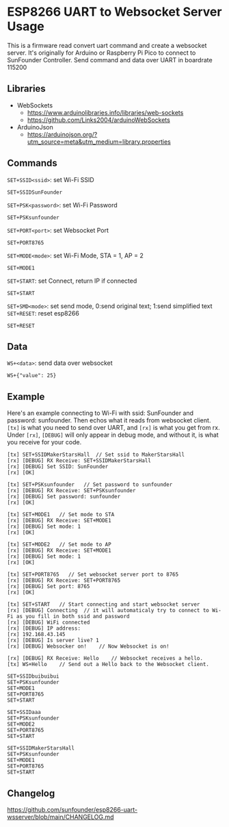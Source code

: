 # ESP8266 UART to Websocket Server Usage

This is a firmware read convert uart command and create a websocket server. It's originally for Arduino or Raspberry Pi Pico to connect to SunFounder Controller. Send command and data over UART in boardrate 115200

## Libraries
- WebSockets
    - https://www.arduinolibraries.info/libraries/web-sockets
    - https://github.com/Links2004/arduinoWebSockets
- ArduinoJson
    - https://arduinojson.org/?utm_source=meta&utm_medium=library.properties
## Commands

`SET+SSID<ssid>`: set Wi-Fi SSID

```
SET+SSIDSunFounder
```

`SET+PSK<password>`: set Wi-Fi Password

```
SET+PSKsunfounder
```

`SET+PORT<port>`: set Websocket Port

```
SET+PORT8765
```

`SET+MODE<mode>`: set Wi-Fi Mode, STA = 1, AP = 2

```
SET+MODE1
```

`SET+START`: set Connect, return IP if connected

```
SET+START
```

`SET+SMD<mode>`: set send mode, 0:send original text; 1:send simplified text
`SET+RESET`: reset esp8266
```
SET+RESET
```
## Data

`WS+<data>`: send data over websocket

```
WS+{"value": 25}
```

## Example

Here's an example connecting to Wi-Fi with ssid: SunFounder and password: sunfounder. Then echos what it reads from websocket client. `[tx]` is what you need to send over UART, and `[rx]` is what you get from rx. Under `[rx]`, `[DEBUG]` will only appear in debug mode, and without it, is what you receive for your code.

```
[tx] SET+SSIDMakerStarsHall  // Set ssid to MakerStarsHall
[rx] [DEBUG] RX Receive: SET+SSIDMakerStarsHall
[rx] [DEBUG] Set SSID: SunFounder
[rx] [OK]

[tx] SET+PSKsunfounder   // Set password to sunfounder
[rx] [DEBUG] RX Receive: SET+PSKsunfounder
[rx] [DEBUG] Set password: sunfounder
[rx] [OK]

[tx] SET+MODE1   // Set mode to STA
[rx] [DEBUG] RX Receive: SET+MODE1
[rx] [DEBUG] Set mode: 1
[rx] [OK]

[tx] SET+MODE2   // Set mode to AP
[rx] [DEBUG] RX Receive: SET+MODE1
[rx] [DEBUG] Set mode: 1
[rx] [OK]

[tx] SET+PORT8765   // Set websocket server port to 8765
[rx] [DEBUG] RX Receive: SET+PORT8765
[rx] [DEBUG] Set port: 8765
[rx] [OK]

[tx] SET+START   // Start connecting and start websocket server
[rx] [DEBUG] Connecting  // it will automaticaly try to connect to Wi-Fi as you fill in both ssid and password
[rx] [DEBUG] WiFi connected
[rx] [DEBUG] IP address:
[rx] 192.168.43.145
[rx] [DEBUG] Is server live? 1
[rx] [DEBUG] Websocker on!    // Now Websocket is on!

[rx] [DEBUG] RX Receive: Hello    // Websocket receives a hello.
[tx] WS+Hello    // Send out a Hello back to the Websocket client.
```

```
SET+SSIDbuibuibui
SET+PSKsunfounder
SET+MODE1
SET+PORT8765
SET+START

SET+SSIDaaa
SET+PSKsunfounder
SET+MODE2
SET+PORT8765
SET+START

SET+SSIDMakerStarsHall
SET+PSKsunfounder
SET+MODE1
SET+PORT8765
SET+START
```

## Changelog

 https://github.com/sunfounder/esp8266-uart-wsserver/blob/main/CHANGELOG.md
